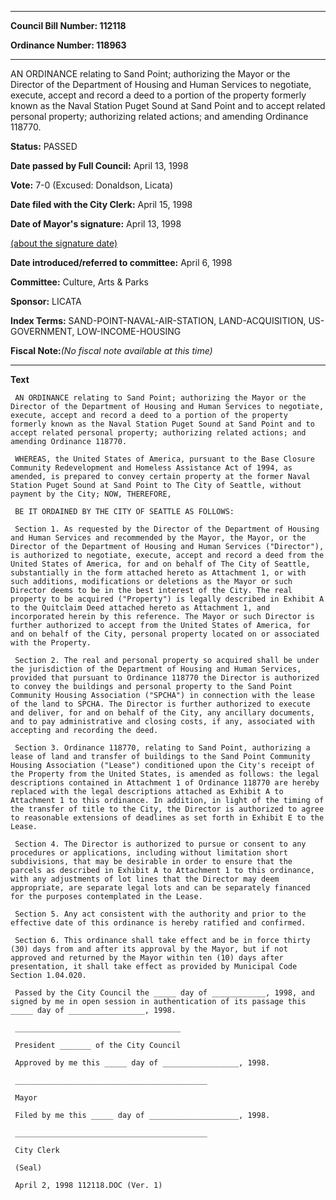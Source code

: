 

********

**Council Bill Number: 112118**
   
**Ordinance Number: 118963**
********

 AN ORDINANCE relating to Sand Point; authorizing the Mayor or the Director of the Department of Housing and Human Services to negotiate, execute, accept and record a deed to a portion of the property formerly known as the Naval Station Puget Sound at Sand Point and to accept related personal property; authorizing related actions; and amending Ordinance 118770.

**Status:** PASSED
   
**Date passed by Full Council:** April 13, 1998
   
**Vote:** 7-0 (Excused: Donaldson, Licata)
   
**Date filed with the City Clerk:** April 15, 1998
   
**Date of Mayor's signature:** April 13, 1998
   
[(about the signature date)](/~public/approvaldate.htm)
   
   
   
**Date introduced/referred to committee:** April 6, 1998
   
**Committee:** Culture, Arts & Parks
   
**Sponsor:** LICATA
   
   
**Index Terms:** SAND-POINT-NAVAL-AIR-STATION, LAND-ACQUISITION, US-GOVERNMENT, LOW-INCOME-HOUSING

**Fiscal Note:**_(No fiscal note available at this time)_

********

**Text**
   
```
 AN ORDINANCE relating to Sand Point; authorizing the Mayor or the Director of the Department of Housing and Human Services to negotiate, execute, accept and record a deed to a portion of the property formerly known as the Naval Station Puget Sound at Sand Point and to accept related personal property; authorizing related actions; and amending Ordinance 118770.

 WHEREAS, the United States of America, pursuant to the Base Closure Community Redevelopment and Homeless Assistance Act of 1994, as amended, is prepared to convey certain property at the former Naval Station Puget Sound at Sand Point to The City of Seattle, without payment by the City; NOW, THEREFORE,

 BE IT ORDAINED BY THE CITY OF SEATTLE AS FOLLOWS:

 Section 1. As requested by the Director of the Department of Housing and Human Services and recommended by the Mayor, the Mayor, or the Director of the Department of Housing and Human Services ("Director"), is authorized to negotiate, execute, accept and record a deed from the United States of America, for and on behalf of The City of Seattle, substantially in the form attached hereto as Attachment 1, or with such additions, modifications or deletions as the Mayor or such Director deems to be in the best interest of the City. The real property to be acquired ("Property") is legally described in Exhibit A to the Quitclaim Deed attached hereto as Attachment 1, and incorporated herein by this reference. The Mayor or such Director is further authorized to accept from the United States of America, for and on behalf of the City, personal property located on or associated with the Property.

 Section 2. The real and personal property so acquired shall be under the jurisdiction of the Department of Housing and Human Services, provided that pursuant to Ordinance 118770 the Director is authorized to convey the buildings and personal property to the Sand Point Community Housing Association ("SPCHA") in connection with the lease of the land to SPCHA. The Director is further authorized to execute and deliver, for and on behalf of the City, any ancillary documents, and to pay administrative and closing costs, if any, associated with accepting and recording the deed.

 Section 3. Ordinance 118770, relating to Sand Point, authorizing a lease of land and transfer of buildings to the Sand Point Community Housing Association ("Lease") conditioned upon the City's receipt of the Property from the United States, is amended as follows: the legal descriptions contained in Attachment 1 of Ordinance 118770 are hereby replaced with the legal descriptions attached as Exhibit A to Attachment 1 to this ordinance. In addition, in light of the timing of the transfer of title to the City, the Director is authorized to agree to reasonable extensions of deadlines as set forth in Exhibit E to the Lease.

 Section 4. The Director is authorized to pursue or consent to any procedures or applications, including without limitation short subdivisions, that may be desirable in order to ensure that the parcels as described in Exhibit A to Attachment 1 to this ordinance, with any adjustments of lot lines that the Director may deem appropriate, are separate legal lots and can be separately financed for the purposes contemplated in the Lease.

 Section 5. Any act consistent with the authority and prior to the effective date of this ordinance is hereby ratified and confirmed.

 Section 6. This ordinance shall take effect and be in force thirty (30) days from and after its approval by the Mayor, but if not approved and returned by the Mayor within ten (10) days after presentation, it shall take effect as provided by Municipal Code Section 1.04.020.

 Passed by the City Council the _____ day of ____________, 1998, and signed by me in open session in authentication of its passage this _____ day of _________________, 1998.

 _____________________________________

 President _______ of the City Council

 Approved by me this _____ day of _________________, 1998.

 ___________________________________________

 Mayor

 Filed by me this _____ day of ____________________, 1998.

 ___________________________________________

 City Clerk

 (Seal)

 April 2, 1998 112118.DOC (Ver. 1)

```
